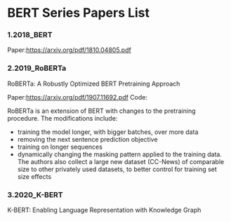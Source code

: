 #   BERT Series Papers List

### 1.2018_BERT


Paper:https://arxiv.org/pdf/1810.04805.pdf

### 2.2019_RoBERTa
RoBERTa: A Robustly Optimized BERT Pretraining Approach

Paper:https://arxiv.org/pdf/1907.11692.pdf
Code:

RoBERTa is an extension of BERT with changes to the pretraining procedure. The modifications include:

- training the model longer, with bigger batches, over more data
- removing the next sentence prediction objective
- training on longer sequences
- dynamically changing the masking pattern applied to the training data. The authors also collect a large new dataset (CC-News) of comparable size to other privately used datasets, to better control for training set size effects


### 3.2020_K-BERT 

K-BERT: Enabling Language Representation with Knowledge Graph




